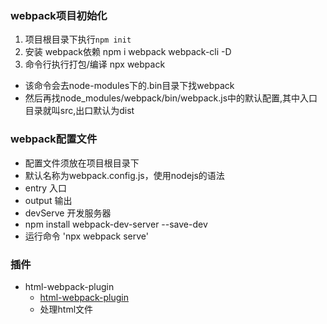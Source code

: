 ### webpack项目初始化
1. 项目根目录下执行`npm init`
2. 安装 webpack依赖 npm i webpack webpack-cli -D
3. 命令行执行打包/编译 npx webpack
 - 该命令会去node-modules下的.bin目录下找webpack
 - 然后再找node_modules/webpack/bin/webpack.js中的默认配置,其中入口目录就叫src,出口默认为dist

### webpack配置文件
- 配置文件须放在项目根目录下
- 默认名称为webpack.config.js，使用nodejs的语法
- entry 入口
- output 输出
- devServe  开发服务器 
 - npm install webpack-dev-server --save-dev
 - 运行命令 'npx webpack serve'

### 插件
 - html-webpack-plugin 
    - [html-webpack-plugin](https://www.webpackjs.com/plugins/html-webpack-plugin)
    - 处理html文件